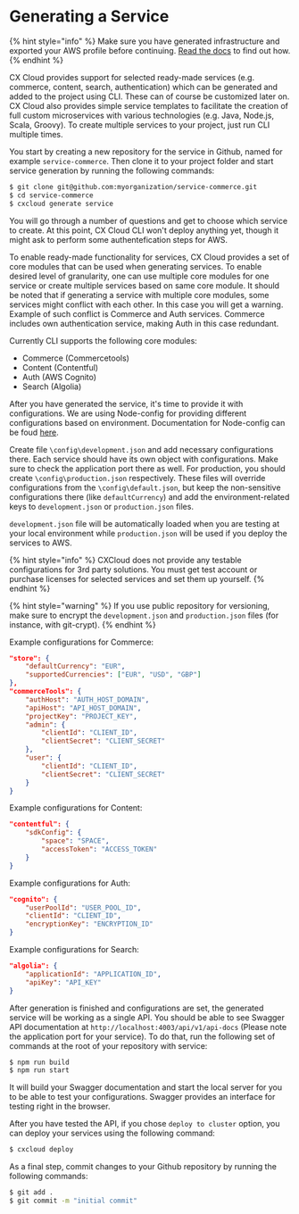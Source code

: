 # Generating a Service

{% hint style="info" %}
Make sure you have generated infrastructure and exported your AWS profile before continuing. [Read the docs](generating-infrastructure.md) to find out how.
{% endhint %}

CX Cloud provides support for selected ready-made services (e.g. commerce, content, search, authentication) which can be generated and added to the project using CLI. These can of course be customized later on. CX Cloud also provides simple service templates to facilitate the creation of full custom microservices with various technologies (e.g. Java, Node.js, Scala, Groovy). To create multiple services to your project, just run CLI multiple times. 

You start by creating a new repository for the service in Github, named for example `service-commerce`. Then clone it to your project folder and start service generation by running the following commands:

```bash
$ git clone git@github.com:myorganization/service-commerce.git
$ cd service-commerce
$ cxcloud generate service
```

You will go through a number of questions and get to choose which service to create. At this point, CX Cloud CLI won't deploy anything yet, though it might ask to perform some authentefication steps for AWS.

To enable ready-made functionality for services, CX Cloud provides a set of core modules that can be used when generating services. To enable desired level of granularity, one can use multiple core modules for one service or create multiple services based on same core module. It should be noted that if generating a service with multiple core modules, some services might conflict with each other. In this case you will get a warning. Example of such conflict is Commerce and Auth services. Commerce includes own authentication service, making Auth in this case redundant.

Currently CLI supports the following core modules:

- Commerce (Commercetools)
- Content (Contentful)
- Auth (AWS Cognito)
- Search (Algolia)

After you have generated the service, it's time to provide it with configurations. We are using Node-config for providing different configurations based on environment. Documentation for Node-config can be foud [here](https://www.npmjs.com/package/config).

Create file `\config\development.json` and add necessary configurations there. Each service should have its own object with configurations. Make sure to check the application port there as well. For production, you should create `\config\production.json` respectively. These files will override configurations from the `\config\default.json`, but keep the non-sensitive configurations there (like `defaultCurrency`) and add the environment-related keys to `development.json` or `production.json` files. 

`development.json` file will be automatically loaded when you are testing at your local environment while `production.json` will be used if you deploy the services to AWS.

{% hint style="info" %}
CXCloud does not provide any testable configurations for 3rd party solutions. You must get test account or purchase licenses for selected services and set them up yourself.
{% endhint %}

{% hint style="warning" %}
If you use public repository for versioning, make sure to encrypt the `development.json` and `production.json` files (for instance, with git-crypt).
{% endhint %}

Example configurations for Commerce:

```json
"store": {
    "defaultCurrency": "EUR",
    "supportedCurrencies": ["EUR", "USD", "GBP"]
},
"commerceTools": {
    "authHost": "AUTH_HOST_DOMAIN",
    "apiHost": "API_HOST_DOMAIN",
    "projectKey": "PROJECT_KEY",
    "admin": {
        "clientId": "CLIENT_ID",
        "clientSecret": "CLIENT_SECRET"
    },
    "user": {
        "clientId": "CLIENT_ID",
        "clientSecret": "CLIENT_SECRET"
    }
}
```

Example configurations for Content:

```json
"contentful": {
    "sdkConfig": {
        "space": "SPACE",
        "accessToken": "ACCESS_TOKEN"
    }
}
```

Example configurations for Auth:

```json
"cognito": {
    "userPoolId": "USER_POOL_ID",
    "clientId": "CLIENT_ID",
    "encryptionKey": "ENCRYPTION_ID"
}
```

Example configurations for Search:

```json
"algolia": {
    "applicationId": "APPLICATION_ID",
    "apiKey": "API_KEY"
}
```

After generation is finished and configurations are set, the generated service will be working as a single API. You should be able to see Swagger API documentation at `http://localhost:4003/api/v1/api-docs` (Please note the application port for your service). To do that, run the following set of commands at the root of your repository with service:

```bash
$ npm run build
$ npm run start
```

It will build your Swagger documentation and start the local server for you to be able to test your configurations. Swagger provides an interface for testing right in the browser.

After you have tested the API, if you chose `deploy to cluster` option, you can deploy your services using the following command:

```bash
$ cxcloud deploy
```

As a final step, commit changes to your Github repository by running the following commands:

```bash
$ git add .
$ git commit -m "initial commit"
```
